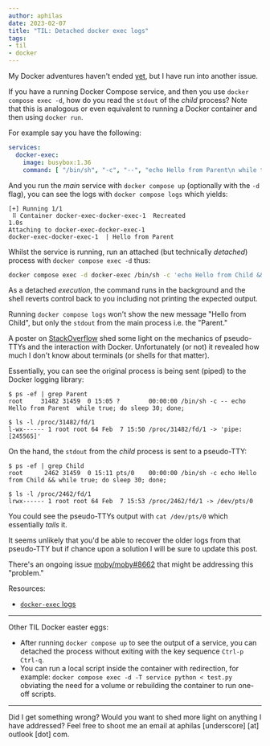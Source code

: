 ```yaml
---
author: aphilas
date: 2023-02-07
title: "TIL: Detached docker exec logs"
tags:
- til
- docker
---
```


My Docker adventures haven't ended [yet](https://aphilas.github.io/til-python-output-buffering/), but I have run into another issue.

If you have a running Docker Compose service, and then you use `docker compose exec -d`, how do you read the `stdout` of the *child* process? Note that this is analogous or even equivalent to running a Docker container and then using `docker run`. 

For example say you have the following:

```yaml
services:
  docker-exec:
    image: busybox:1.36
    command: [ "/bin/sh", "-c", "--", "echo Hello from Parent\n while true; do sleep 30; done;" ]
```

And you run the *main* service with `docker compose up` (optionally with the `-d` flag), you can see the logs with `docker compose logs` which yields:

```
[+] Running 1/1
 ⠿ Container docker-exec-docker-exec-1  Recreated                                                                                1.0s
Attaching to docker-exec-docker-exec-1
docker-exec-docker-exec-1  | Hello from Parent
```

Whilst the service is running, run an attached (but technically *detached*) process with `docker compose exec -d` thus:

```sh
docker compose exec -d docker-exec /bin/sh -c 'echo Hello from Child && while true; do sleep 30; done;
```

As a detached *execution*, the command runs in the background and the shell reverts control back to you including not printing the expected output. 

Running `docker compose logs` won't show the new message "Hello from Child", but only the `stdout` from the main process i.e. the "Parent." 

A poster on [StackOverflow](https://stackoverflow.com/a/42959071/6567303) shed some light on the mechanics of pseudo-TTYs and the interaction with Docker. Unfortunately (or not) it revealed how much I don't know about terminals (or shells for that matter).

Essentially, you can see the original process is being sent (piped) to the Docker logging library:

```
$ ps -ef | grep Parent
root     31482 31459  0 15:05 ?        00:00:00 /bin/sh -c -- echo Hello from Parent  while true; do sleep 30; done;

$ ls -l /proc/31482/fd/1
l-wx------ 1 root root 64 Feb  7 15:50 /proc/31482/fd/1 -> 'pipe:[245565]'
```

On the hand, the `stdout` from the *child* process is sent to a pseudo-TTY:

```
$ ps -ef | grep Child
root      2462 31459  0 15:11 pts/0    00:00:00 /bin/sh -c echo Hello from Child && while true; do sleep 30; done;

$ ls -l /proc/2462/fd/1
lrwx------ 1 root root 64 Feb  7 15:53 /proc/2462/fd/1 -> /dev/pts/0
```

You could see the pseudo-TTYs output with `cat /dev/pts/0` which essentially *tails* it.

It seems unlikely that you'd be able to recover the older logs from that pseudo-TTY but if chance upon a solution I will be sure to update this post.

There's an ongoing issue [moby/moby#8662](https://github.com/moby/moby/issues/8662) that might be addressing this "problem."

Resources:
- [`docker-exec` logs](https://docs.docker.com/engine/reference/commandline/exec/)

---

Other TIL Docker easter eggs:
- After running `docker compose up` to see the output of a service, you can detached the process without exiting with the key sequence `Ctrl-p Ctrl-q`. 
- You can run a local script inside the container with redirection, for example: `docker compose exec -d -T service python < test.py` obviating the need for a volume or rebuilding the container to run one-off scripts.

---

Did I get something wrong? Would you want to shed more light on anything I have addressed? Feel free to shoot me an email at aphilas [underscore] [at] outlook [dot] com.
